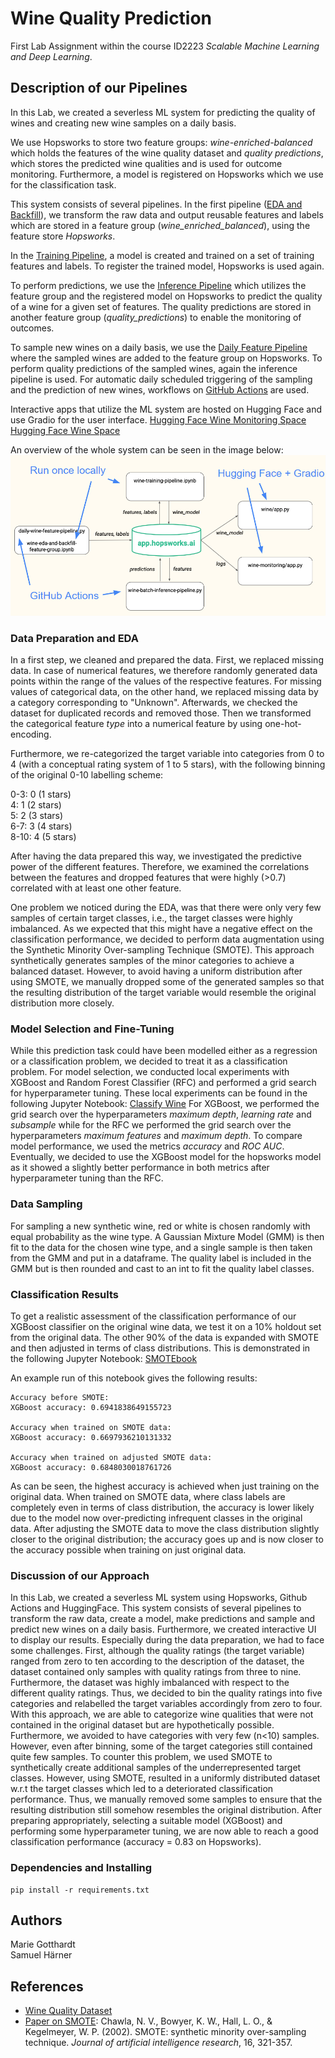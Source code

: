 # Wine Quality Prediction

First Lab Assignment within the course ID2223 *Scalable Machine Learning and Deep Learning*.

## Description of our Pipelines

In this Lab, we created a severless ML system for predicting the quality of wines and creating new wine samples
on a daily basis. 

We use Hopsworks to store two feature groups: *wine-enriched-balanced* which holds the features of the wine quality 
dataset and *quality predictions*, which stores the predicted wine qualities and is used for outcome monitoring. 
Furthermore, a model is registered on Hopsworks which we use for the classification task. 

This system consists of several pipelines. In the first pipeline 
([EDA and Backfill](https://github.com/MarieGotthardt/id2223-lab1/blob/main/wine-eda-and-backfill-feature-group.ipynb)), 
we transform the raw data and output reusable features and labels which are stored in a feature group 
(*wine_enriched_balanced*), using the feature store *Hopsworks*.

In the [Training Pipeline](https://github.com/MarieGotthardt/id2223-lab1/blob/main/wine-training-pipeline.ipynb), 
a model is created and trained on a set of training features and labels. To register the trained
model, Hopsworks is used again. 

To perform predictions, we use the 
[Inference Pipeline](https://github.com/MarieGotthardt/id2223-lab1/blob/main/wine-batch-inference-pipeline.py) 
which utilizes the feature group and the registered model on Hopsworks to predict the quality of a wine for a given 
set of features. The quality predictions are stored in another feature group (*quality_predictions*) to enable
the monitoring of outcomes. 

To sample new wines on a daily basis, we use the 
[Daily Feature Pipeline](https://github.com/MarieGotthardt/id2223-lab1/blob/main/wine-feature-pipeline-daily.py) 
where the sampled wines are added to the feature group on Hopsworks. To perform quality predictions of the sampled wines, 
again the inference pipeline is used. For automatic daily scheduled triggering of the sampling and the prediction of new 
wines, workflows on 
[GitHub Actions](https://github.com/MarieGotthardt/id2223-lab1/actions) are used. 

Interactive apps that utilize the ML system are hosted on Hugging Face and use Gradio for the user interface.
[Hugging Face Wine Monitoring Space](https://huggingface.co/spaces/MarieGotthardt/wine_monitoring) \
[Hugging Face Wine Space](https://huggingface.co/spaces/MarieGotthardt/wine)

An overview of the whole system can be seen in the image below:
![System Overview](./images/system_overview_with_details.png)


### Data Preparation and EDA
In a first step, we cleaned and prepared the data. First, we replaced missing data. 
In case of numerical features, we therefore randomly generated data points
within the range of the values of the respective features. For missing values of categorical data, 
on the other hand, we replaced missing data by a category corresponding to "Unknown". 
Afterwards, we checked the dataset for duplicated records and removed those. Then we transformed the 
categorical feature *type* into a numerical feature by using one-hot-encoding.

Furthermore, we re-categorized the target variable into categories from 0 to 4 (with a conceptual rating system of 1 to 
5 stars), with the following binning of the original 0-10 labelling scheme:

0-3: 0 (1 stars)  
4: 1  (2 stars)  
5: 2  (3 stars)  
6-7: 3  (4 stars)  
8-10: 4  (5 stars)  


After having the data prepared this way, we investigated the predictive power of the different features. 
Therefore, we examined the correlations between the features and dropped features that were
highly (>0.7) correlated with at least one other feature.

One problem we noticed during the EDA, was that there were only very few samples of certain target classes, i.e., the 
target classes were highly imbalanced. As we expected that this might have a negative effect on the classification
performance, we decided to perform data augmentation using the Synthetic Minority Over-sampling Technique (SMOTE).
This approach synthetically generates samples of the minor categories to achieve a balanced dataset. However, to avoid
having a uniform distribution after using SMOTE, we manually dropped some of the generated samples so that the resulting
distribution of the target variable would resemble the original distribution more closely. 


### Model Selection and Fine-Tuning
While this prediction task could have been modelled either as a regression or a classification problem, we decided to
treat it as a classification problem. 
For model selection, we conducted local experiments with XGBoost and Random Forest Classifier (RFC) and performed a grid search
for hyperparameter tuning. These local experiments can be found in the following Jupyter Notebook: 
[Classify Wine](https://github.com/MarieGotthardt/id2223-lab1/blob/main/local_experiments/classify_wine.ipynb)
For XGBoost, we performed the grid search over the hyperparameters *maximum depth*, *learning rate*
and *subsample* while for the RFC we performed the grid search over the hyperparameters *maximum features* and *maximum depth*.
To compare model performance, we used the metrics *accuracy* and *ROC AUC*.
Eventually, we decided to use the XGBoost model for the hopsworks model as it showed a slightly better performance in both
metrics after hyperparameter tuning than the RFC. 


### Data Sampling
For sampling a new synthetic wine, red or white is chosen randomly with equal probability as the wine type. 
A Gaussian Mixture Model (GMM) is then fit to the data for the chosen wine type, and a single sample is then taken from 
the GMM and put in a dataframe. The quality label is included in the GMM but is then rounded and cast to an int to fit 
the quality label classes.


### Classification Results
To get a realistic assessment of the classification performance of our XGBoost classifier on the original wine data, we test it on
a 10% holdout set from the original data. The other 90% of the data is expanded with SMOTE and then adjusted in terms of class distributions.
This is demonstrated in the following Jupyter Notebook: 
[SMOTEbook](https://github.com/MarieGotthardt/id2223-lab1/blob/main/local_experiments/smotebook.ipynb)

An example run of this notebook gives the following results:

```
Accuracy before SMOTE:
XGBoost accuracy: 0.6941838649155723

Accuracy when trained on SMOTE data:
XGBoost accuracy: 0.6697936210131332

Accuracy when trained on adjusted SMOTE data:
XGBoost accuracy: 0.6848030018761726
```

As can be seen, the highest accuracy is achieved when just training on the original data. 
When trained on SMOTE data, where class labels are completely even in terms of class distribution, 
the accuracy is lower likely due to the model now over-predicting infrequent classes in the original data. 
After adjusting the SMOTE data to move the class distribution slightly closer to the original distribution; 
the accuracy goes up and is now closer to the accuracy possible when training on just original data.


### Discussion of our Approach
In this Lab, we created a severless ML system using Hopsworks, Github Actions and HuggingFace.
This system consists of several pipelines to transform the raw data,
create a model, make predictions and sample and predict new wines on a daily basis. Furthermore, we created
interactive UI to display our results.
Especially during the data preparation, we had to face some challenges. 
First, although the quality ratings (the target variable) ranged from zero to ten according to the description of the 
dataset, the dataset contained only samples with quality ratings from three to nine. Furthermore,
the dataset was highly imbalanced with respect to the different quality ratings. Thus, we decided to 
bin the quality ratings into five categories and relabelled the target variables accordingly from 
zero to four. With this approach, we are able to categorize wine qualities that were not contained
in the original dataset but are hypothetically possible. Furthermore, we avoided to have categories 
with very few (n<10) samples.
However, even after binning, some of the target categories still contained quite few samples.
To counter this problem, we used SMOTE to synthetically create additional samples of the underrepresented 
target classes. However, using SMOTE, resulted in a uniformly distributed dataset w.r.t the target classes which led
to a deteriorated classification performance. Thus, we manually removed some samples to ensure that the resulting distribution 
still somehow resembles the original distribution. 
After preparing appropriately, selecting a suitable model (XGBoost) and performing some hyperparameter tuning,
we are now able to reach a good classification performance (accuracy = 0.83 on Hopsworks). 


### Dependencies and Installing

```
pip install -r requirements.txt
```

## Authors

Marie Gotthardt\
Samuel Härner



## References


* [Wine Quality Dataset](https://www.kaggle.com/datasets/rajyellow46/wine-quality)
* [Paper on SMOTE](https://doi.org/10.48550/arXiv.1106.1813): 
Chawla, N. V., Bowyer, K. W., Hall, L. O., & Kegelmeyer, W. P. (2002). SMOTE: synthetic minority over-sampling technique. 
*Journal of artificial intelligence research*, 16, 321-357.
